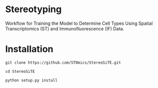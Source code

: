 # Stereotyping
Workflow for Training the Model to Determine Cell Types Using Spatial Transcriptomics (ST) and Immunofluorescence (IF) Data.

# Installation

```
git clone https://github.com/STOmics/StereoSiTE.git

cd StereoSiTE

python setup.py install
```
